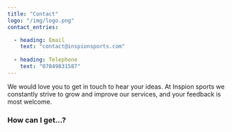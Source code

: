 ```yaml
---
title: "Contact"
logo: "/img/logo.png"
contact_entries:

  - heading: Email
    text: "contact@inspionsports.com"
    
  - heading: Telephone 
    text: "07849831587"
---
```


We would love you to get in touch to hear your ideas. 
At Inspion sports we constantly strive to grow and improve our services, and your feedback is most welcome.

<h3 class="f4 b lh-title mb2">How can I get…?</h3>


